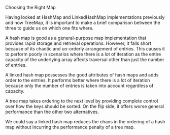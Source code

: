 Choosing the Right Map 

Having looked at HashMap and LinkedHashMap implementations previously and now TreeMap, it is important to make a brief comparison between the three to guide us on which one fits where.

A hash map is good as a general-purpose map implementation that provides rapid storage and retrieval operations. 
However, it falls short because of its chaotic and un-orderly arrangement of entries.
This causes it to perform poorly in scenarios where there is a lot of iteration as the entire capacity of the underlying array affects 
traversal other than just the number of entries.

A linked hash map possesses the good attributes of hash maps and adds order to the entries. 
It performs better where there is a lot of iteration because only the number of entries is taken into account regardless of capacity.

A tree map takes ordering to the next level by providing complete control over how the keys should be sorted. 
On the flip side, it offers worse general performance than the other two alternatives.

We could say a linked hash map reduces the chaos in the ordering of a hash map without incurring the performance penalty of a tree map.